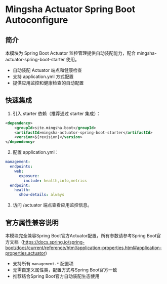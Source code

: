 # Mingsha Actuator Spring Boot Autoconfigure

## 简介

本模块为 Spring Boot Actuator 监控管理提供自动装配能力，配合 mingsha-actuator-spring-boot-starter 使用。

- 自动装配 Actuator 端点和健康检查
- 支持 application.yml 方式配置
- 提供应用监控和健康检查的自动配置

## 快速集成

1. 引入 starter 依赖（推荐通过 starter 集成）：

```xml
<dependency>
    <groupId>site.mingsha.boot</groupId>
    <artifactId>mingsha-actuator-spring-boot-starter</artifactId>
    <version>${revision}</version>
</dependency>
```

2. 配置 application.yml：

```yaml
management:
  endpoints:
    web:
      exposure:
        include: health,info,metrics
  endpoint:
    health:
      show-details: always
```

3. 访问 /actuator 端点查看应用监控信息。

## 官方属性兼容说明

本模块完全兼容Spring Boot官方Actuator配置，所有参数请参考Spring Boot官方文档（https://docs.spring.io/spring-boot/docs/current/reference/html/application-properties.html#application-properties.actuator)

- 支持所有 `management.*` 配置项
- 无需自定义属性类，配置方式与Spring Boot官方一致
- 推荐结合Spring Boot官方自动装配生态使用

